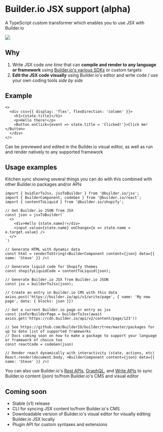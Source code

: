 # Builder.io JSX support (alpha)

A TypeScript custom transformer which enables you to use JSX with Builder.io

<img src="https://i.imgur.com/KTpBDvH.gif" >

## Why

1. Write JSX code _one time_ that can **compile and render to any language or framework** using [Builder.io's various SDKs](../packages) or custom targets
2. **Edit the JSX code visually** using Builder.io's editor and write code / use your own coding tools _side by side_

## Example

```tsx
<>
  <div css={{ display: 'flex', flexDirection: 'column' }}>
    <h1>{state.title}</h1>
    <p>Hello there!</p>
    <Button onClick={event => state.title = 'Clicked!'}>Click me!</Button>
  </div>
</>
```

Can be previewed and edited in the Builder.io visual editor, as well as run and render natively to any supported framework

## Usage examples

Kitchen sync showing several things you can do with this combined with other Builder.io packages and/or APIs

```tsx
import { buidlerToJsx, jsxToBuilder } from '@builder.io/jsx';
import { BuilderComponent, codeGen } from '@builder.io/react';
import { contentToLiquid } from '@builder.io/shopify';

// Get Builder.io JSON from JSX 
const json = jsxToBuilder(`
  <>
    <div>Hello {state.name}!</div>
    <input value={state.name} onChange={e => state.name = e.target.value} />
  </>
`)

// Generate HTML with dynamic data
const html = renderToString(<BuilderComponent content={json} data={{ name: 'Steve' }} />)

// Generate liquid code for Shopify themes
const shopifyLiquidCode = contentToLiquid(json);

// Generate Builder.io JSX from Builder.io JSON
const jsx = builderToJsx(json);

// Create an entry in Builder.io CMS with this data
axios.post('https://builder.io/api/v1/write/page', { name: 'My new page', data: { blocks: json }})

// Get a current Builder.io page or entry as jsx
const jsxForBuilderPage = builderToJsx(await axios.get('https://cdn.builder.io/api/v2/content/page/123'))

// See https://github.com/BuilderIO/builder/tree/master/packages for up to date list of supported frameworks
// Docs coming soon on how to make a package to support your language or framework of choice too
const reactCode = codeGen(json)

// Render react dynamically with interactivity (state, actions, etc)
React.render(document.body, <BuilderComponent content={json} data={{ name: 'Steve' }} />)
```

You can also use Builder.io's [Rest APIs](https://www.builder.io/c/docs/query-api), [GraphQL](https://www.builder.io/c/docs/graphql-api), and [Write APIs](https://www.builder.io/c/docs/write-api) to sync Builder.io content (json) to/from Builder.io's CMS and visual editor

## Coming soon

- Stable (v1) release
- CLI for syncing JSX content to/from Builder.io's CMS
- Downloadable version of Builder.io's visual editor for visually editing Builder.io JSX locally
- Plugin API for custom syntaxes and extensions
